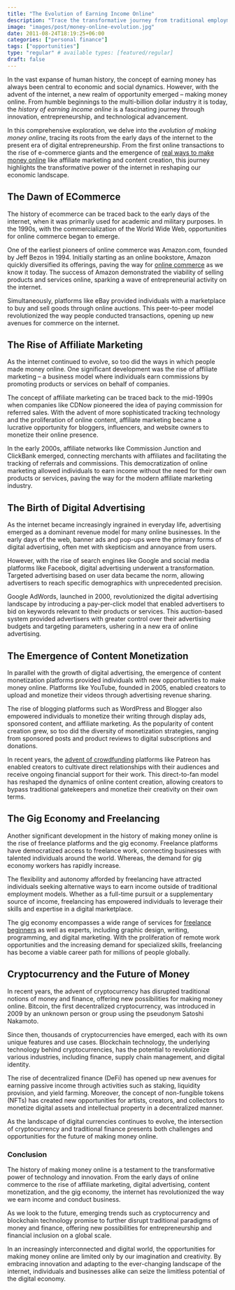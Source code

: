 ```yaml
---
title: "The Evolution of Earning Income Online"
description: "Trace the transformative journey from traditional employment to the digital landscape. From early online ventures to the rise of freelancing, e-commerce, and monetization models."
image: "images/post/money-online-evolution.jpg"
date: 2011-08-24T18:19:25+06:00
categories: ["personal finance"]
tags: ["opportunities"]
type: "regular" # available types: [featured/regular]
draft: false
---
```


In the vast expanse of human history, the concept of earning money has always been central to economic and social dynamics. However, with the advent of the internet, a new realm of opportunity emerged – making money online. From humble beginnings to the multi-billion dollar industry it is today, the _history of earning income online_ is a fascinating journey through innovation, entrepreneurship, and technological advancement.

In this comprehensive exploration, we delve into the _evolution of making money online_, tracing its roots from the early days of the internet to the present era of digital entrepreneurship. From the first online transactions to the rise of e-commerce giants and the emergence of [real ways to make money online](/blog/ways-to-make-money-online) like affiliate marketing and content creation, this journey highlights the transformative power of the internet in reshaping our economic landscape.

## The Dawn of ECommerce

The history of ecommerce can be traced back to the early days of the internet, when it was primarily used for academic and military purposes. In the 1990s, with the commercialization of the World Wide Web, opportunities for online commerce began to emerge.

One of the earliest pioneers of online commerce was Amazon.com, founded by Jeff Bezos in 1994. Initially starting as an online bookstore, Amazon quickly diversified its offerings, paving the way for [online commerce](/blog/what-is-ecommerce) as we know it today. The success of Amazon demonstrated the viability of selling products and services online, sparking a wave of entrepreneurial activity on the internet.

Simultaneously, platforms like eBay provided individuals with a marketplace to buy and sell goods through online auctions. This peer-to-peer model revolutionized the way people conducted transactions, opening up new avenues for commerce on the internet.

## The Rise of Affiliate Marketing

As the internet continued to evolve, so too did the ways in which people made money online. One significant development was the rise of affiliate marketing – a business model where individuals earn commissions by promoting products or services on behalf of companies.

The concept of affiliate marketing can be traced back to the mid-1990s when companies like CDNow pioneered the idea of paying commission for referred sales. With the advent of more sophisticated tracking technology and the proliferation of online content, affiliate marketing became a lucrative opportunity for bloggers, influencers, and website owners to monetize their online presence.

In the early 2000s, affiliate networks like Commission Junction and ClickBank emerged, connecting merchants with affiliates and facilitating the tracking of referrals and commissions. This democratization of online marketing allowed individuals to earn income without the need for their own products or services, paving the way for the modern affiliate marketing industry.

## The Birth of Digital Advertising

As the internet became increasingly ingrained in everyday life, advertising emerged as a dominant revenue model for many online businesses. In the early days of the web, banner ads and pop-ups were the primary forms of digital advertising, often met with skepticism and annoyance from users.

However, with the rise of search engines like Google and social media platforms like Facebook, digital advertising underwent a transformation. Targeted advertising based on user data became the norm, allowing advertisers to reach specific demographics with unprecedented precision.

Google AdWords, launched in 2000, revolutionized the digital advertising landscape by introducing a pay-per-click model that enabled advertisers to bid on keywords relevant to their products or services. This auction-based system provided advertisers with greater control over their advertising budgets and targeting parameters, ushering in a new era of online advertising.

## The Emergence of Content Monetization

In parallel with the growth of digital advertising, the emergence of content monetization platforms provided individuals with new opportunities to make money online. Platforms like YouTube, founded in 2005, enabled creators to upload and monetize their videos through advertising revenue sharing.

The rise of blogging platforms such as WordPress and Blogger also empowered individuals to monetize their writing through display ads, sponsored content, and affiliate marketing. As the popularity of content creation grew, so too did the diversity of monetization strategies, ranging from sponsored posts and product reviews to digital subscriptions and donations.

In recent years, the [advent of crowdfunding](/blog/crowdfunding-guide) platforms like Patreon has enabled creators to cultivate direct relationships with their audiences and receive ongoing financial support for their work. This direct-to-fan model has reshaped the dynamics of online content creation, allowing creators to bypass traditional gatekeepers and monetize their creativity on their own terms.

## The Gig Economy and Freelancing

Another significant development in the history of making money online is the rise of freelance platforms and the gig economy. Freelance platforms have democratized access to freelance work, connecting businesses with talented individuals around the world. Whereas, the demand for gig economy workers has rapidly increase.

The flexibility and autonomy afforded by freelancing have attracted individuals seeking alternative ways to earn income outside of traditional employment models. Whether as a full-time pursuit or a supplementary source of income, freelancing has empowered individuals to leverage their skills and expertise in a digital marketplace.

The gig economy encompasses a wide range of services for [freelance beginners](/blog/freelance-beginners-guide) as well as experts, including graphic design, writing, programming, and digital marketing. With the proliferation of remote work opportunities and the increasing demand for specialized skills, freelancing has become a viable career path for millions of people globally.

## Cryptocurrency and the Future of Money

In recent years, the advent of cryptocurrency has disrupted traditional notions of money and finance, offering new possibilities for making money online. Bitcoin, the first decentralized cryptocurrency, was introduced in 2009 by an unknown person or group using the pseudonym Satoshi Nakamoto.

Since then, thousands of cryptocurrencies have emerged, each with its own unique features and use cases. Blockchain technology, the underlying technology behind cryptocurrencies, has the potential to revolutionize various industries, including finance, supply chain management, and digital identity.

The rise of decentralized finance (DeFi) has opened up new avenues for earning passive income through activities such as staking, liquidity provision, and yield farming. Moreover, the concept of non-fungible tokens (NFTs) has created new opportunities for artists, creators, and collectors to monetize digital assets and intellectual property in a decentralized manner.

As the landscape of digital currencies continues to evolve, the intersection of cryptocurrency and traditional finance presents both challenges and opportunities for the future of making money online.

### Conclusion

The history of making money online is a testament to the transformative power of technology and innovation. From the early days of online commerce to the rise of affiliate marketing, digital advertising, content monetization, and the gig economy, the internet has revolutionized the way we earn income and conduct business.

As we look to the future, emerging trends such as cryptocurrency and blockchain technology promise to further disrupt traditional paradigms of money and finance, offering new possibilities for entrepreneurship and financial inclusion on a global scale.

In an increasingly interconnected and digital world, the opportunities for making money online are limited only by our imagination and creativity. By embracing innovation and adapting to the ever-changing landscape of the internet, individuals and businesses alike can seize the limitless potential of the digital economy.

